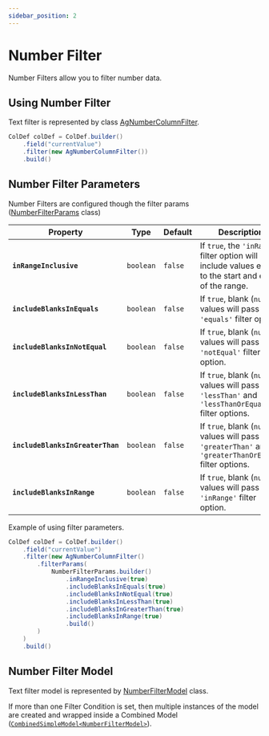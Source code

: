 ```yaml
---
sidebar_position: 2
---
```


# Number Filter
Number Filters allow you to filter number data.

## Using Number Filter
Text filter is represented by class [AgNumberColumnFilter](https://github.com/smolcan/ag-grid-jpa-adapter/blob/main/src/main/java/io/github/smolcan/aggrid/jpa/adapter/filter/provided/simple/AgNumberColumnFilter.java).

```java
ColDef colDef = ColDef.builder()
    .field("currentValue")
    .filter(new AgNumberColumnFilter())
    .build()
```

## Number Filter Parameters
Number Filters are configured though the filter params ([NumberFilterParams](https://github.com/smolcan/ag-grid-jpa-adapter/blob/main/src/main/java/io/github/smolcan/aggrid/jpa/adapter/filter/model/simple/params/NumberFilterParams.java) class)

| Property                      | Type                                                                  | Default    | Description                                                                                                                                                                                   |
|-------------------------------|-----------------------------------------------------------------------|------------|-----------------------------------------------------------------------------------------------------------------------------------------------------------------------------------------------|
| **`inRangeInclusive`** | `boolean`           | `false`          | If `true`, the `'inRange'` filter option will include values equal to the start and end of the range.                                                                            |
| **`includeBlanksInEquals`**                | `boolean`                                                             | `false`    | If `true`, blank (`null`) values will pass the `'equals'` filter option.                                                                                       |
| **`includeBlanksInNotEqual`**                  | `boolean` | `false`           | If `true`, blank (`null`) values will pass the `'notEqual'` filter option.                                                                 |
| **`includeBlanksInLessThan`**         | `boolean`                                                             | `false`    | If `true`, blank (`null`) values will pass the `'lessThan'` and `'lessThanOrEqual'` filter options. |
| **`includeBlanksInGreaterThan`**         | `boolean`                                            | `false` |  If `true`, blank (`null`) values will pass the `'greaterThan'` and `'greaterThanOrEqual'` filter options.                                                                                                                                                       |
| **`includeBlanksInRange`**         | `boolean`                                            | `false` | If `true`, blank (`null`) values will pass the `'inRange'` filter option.                                                                                                                                                       |

Example of using filter parameters.
```java
ColDef colDef = ColDef.builder()
    .field("currentValue")
    .filter(new AgNumberColumnFilter()
        .filterParams(
            NumberFilterParams.builder()
                .inRangeInclusive(true)
                .includeBlanksInEquals(true)
                .includeBlanksInNotEqual(true)
                .includeBlanksInLessThan(true)
                .includeBlanksInGreaterThan(true)
                .includeBlanksInRange(true)
                .build()
        )
    )
    .build()
```

## Number Filter Model
Text filter model is represented by [NumberFilterModel](https://github.com/smolcan/ag-grid-jpa-adapter/blob/main/src/main/java/io/github/smolcan/aggrid/jpa/adapter/filter/model/simple/NumberFilterModel.java) class.

If more than one Filter Condition is set, then multiple instances of the model are created and wrapped inside a Combined Model ([`CombinedSimpleModel<NumberFilterModel>`](https://github.com/smolcan/ag-grid-jpa-adapter/blob/main/src/main/java/io/github/smolcan/aggrid/jpa/adapter/filter/model/simple/CombinedSimpleModel.java)).